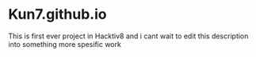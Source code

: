 # Kun7.github.io
This is first ever project in Hacktiv8 and i cant wait to edit this description into something more spesific work

